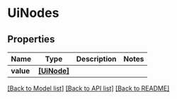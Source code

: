 # UiNodes


## Properties
Name | Type | Description | Notes
------------ | ------------- | ------------- | -------------
**value** | [**[UiNode]**](UiNode.md) |  | 

[[Back to Model list]](../README.md#documentation-for-models) [[Back to API list]](../README.md#documentation-for-api-endpoints) [[Back to README]](../README.md)


